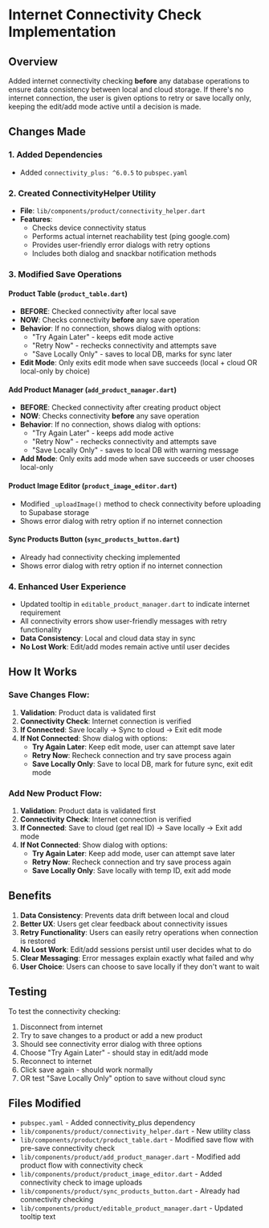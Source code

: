# Internet Connectivity Check Implementation

## Overview
Added internet connectivity checking **before** any database operations to ensure data consistency between local and cloud storage. If there's no internet connection, the user is given options to retry or save locally only, keeping the edit/add mode active until a decision is made.

## Changes Made

### 1. Added Dependencies
- Added `connectivity_plus: ^6.0.5` to `pubspec.yaml`

### 2. Created ConnectivityHelper Utility
- **File**: `lib/components/product/connectivity_helper.dart`
- **Features**:
  - Checks device connectivity status
  - Performs actual internet reachability test (ping google.com)
  - Provides user-friendly error dialogs with retry options
  - Includes both dialog and snackbar notification methods

### 3. Modified Save Operations

#### Product Table (`product_table.dart`)
- **BEFORE**: Checked connectivity after local save
- **NOW**: Checks connectivity **before** any save operation
- **Behavior**: If no connection, shows dialog with options:
  - "Try Again Later" - keeps edit mode active
  - "Retry Now" - rechecks connectivity and attempts save
  - "Save Locally Only" - saves to local DB, marks for sync later
- **Edit Mode**: Only exits edit mode when save succeeds (local + cloud OR local-only by choice)

#### Add Product Manager (`add_product_manager.dart`)  
- **BEFORE**: Checked connectivity after creating product object
- **NOW**: Checks connectivity **before** any save operation
- **Behavior**: If no connection, shows dialog with options:
  - "Try Again Later" - keeps add mode active
  - "Retry Now" - rechecks connectivity and attempts save
  - "Save Locally Only" - saves to local DB with warning message
- **Add Mode**: Only exits add mode when save succeeds or user chooses local-only

#### Product Image Editor (`product_image_editor.dart`)
- Modified `_uploadImage()` method to check connectivity before uploading to Supabase storage
- Shows error dialog with retry option if no internet connection

#### Sync Products Button (`sync_products_button.dart`)
- Already had connectivity checking implemented
- Shows error dialog with retry option if no internet connection

### 4. Enhanced User Experience
- Updated tooltip in `editable_product_manager.dart` to indicate internet requirement
- All connectivity errors show user-friendly messages with retry functionality
- **Data Consistency**: Local and cloud data stay in sync
- **No Lost Work**: Edit/add modes remain active until user decides

## How It Works

### Save Changes Flow:
1. **Validation**: Product data is validated first
2. **Connectivity Check**: Internet connection is verified
3. **If Connected**: Save locally → Sync to cloud → Exit edit mode
4. **If Not Connected**: Show dialog with options:
   - **Try Again Later**: Keep edit mode, user can attempt save later
   - **Retry Now**: Recheck connection and try save process again
   - **Save Locally Only**: Save to local DB, mark for future sync, exit edit mode

### Add New Product Flow:
1. **Validation**: Product data is validated first
2. **Connectivity Check**: Internet connection is verified
3. **If Connected**: Save to cloud (get real ID) → Save locally → Exit add mode
4. **If Not Connected**: Show dialog with options:
   - **Try Again Later**: Keep add mode, user can attempt save later
   - **Retry Now**: Recheck connection and try save process again
   - **Save Locally Only**: Save locally with temp ID, exit add mode

## Benefits

1. **Data Consistency**: Prevents data drift between local and cloud
2. **Better UX**: Users get clear feedback about connectivity issues
3. **Retry Functionality**: Users can easily retry operations when connection is restored
4. **No Lost Work**: Edit/add sessions persist until user decides what to do
5. **Clear Messaging**: Error messages explain exactly what failed and why
6. **User Choice**: Users can choose to save locally if they don't want to wait

## Testing

To test the connectivity checking:
1. Disconnect from internet
2. Try to save changes to a product or add a new product
3. Should see connectivity error dialog with three options
4. Choose "Try Again Later" - should stay in edit/add mode
5. Reconnect to internet  
6. Click save again - should work normally
7. OR test "Save Locally Only" option to save without cloud sync

## Files Modified
- `pubspec.yaml` - Added connectivity_plus dependency
- `lib/components/product/connectivity_helper.dart` - New utility class
- `lib/components/product/product_table.dart` - Modified save flow with pre-save connectivity check
- `lib/components/product/add_product_manager.dart` - Modified add product flow with connectivity check
- `lib/components/product/product_image_editor.dart` - Added connectivity check to image uploads
- `lib/components/product/sync_products_button.dart` - Already had connectivity checking
- `lib/components/product/editable_product_manager.dart` - Updated tooltip text
